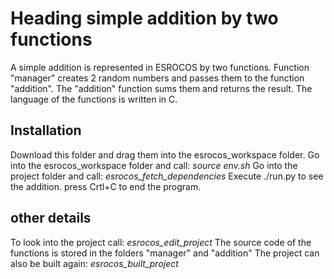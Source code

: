 <h1>Heading simple addition by two functions</h1>

A simple addition is represented in ESROCOS by two functions.
Function "manager" creates 2 random numbers and passes them to the function "addition".
The "addition" function sums them and returns the result. 
The language of the functions is written in C.

<h2>Installation</h2>

Download this folder and drag them into the esrocos_workspace folder.
Go into the esrocos_workspace folder and call: <em>source env.sh</em>
Go into the project folder and call: <em>esrocos_fetch_dependencies</em>
Execute ./run.py to see the addition.
press Crtl+C to end the program. 

<h2>other details</h2>

To look into the project call: <em>esrocos_edit_project</em>
The source code of the functions is stored in the folders "manager" and "addition"
The project can also be built again: <em>esrocos_built_project</em>
